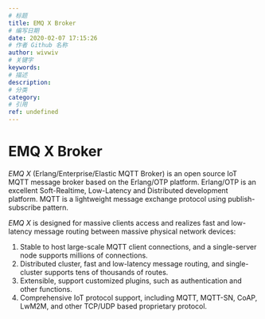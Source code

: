 ```yaml
---
# 标题
title: EMQ X Broker
# 编写日期
date: 2020-02-07 17:15:26
# 作者 Github 名称
author: wivwiv
# 关键字
keywords:
# 描述
description:
# 分类
category: 
# 引用
ref: undefined
---
```


# EMQ X Broker

*EMQ X* (Erlang/Enterprise/Elastic MQTT Broker) is an open source IoT MQTT message broker based on the Erlang/OTP platform. Erlang/OTP is an excellent Soft-Realtime, Low-Latency and Distributed development platform. MQTT is a lightweight message exchange protocol using publish-subscribe pattern.

*EMQ X* is designed for massive clients access and realizes fast and low-latency message routing between massive physical network devices:

1.  Stable to host large-scale MQTT client connections, and a single-server node supports millions of connections.
2.  Distributed cluster, fast and low-latency message routing, and single-cluster supports tens of thousands of routes.
3.  Extensible, support customized plugins, such as authentication and other functions.
4.  Comprehensive IoT protocol support, including MQTT, MQTT-SN, CoAP, LwM2M, and other TCP/UDP based proprietary protocol.
